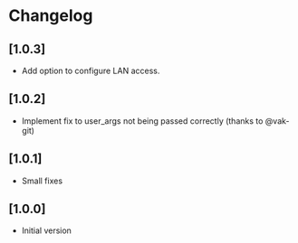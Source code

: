# Changelog

## [1.0.3]
- Add option to configure LAN access.

## [1.0.2]
- Implement fix to user_args not being passed correctly (thanks to @vak-git)

## [1.0.1]
- Small fixes

## [1.0.0]
- Initial version
